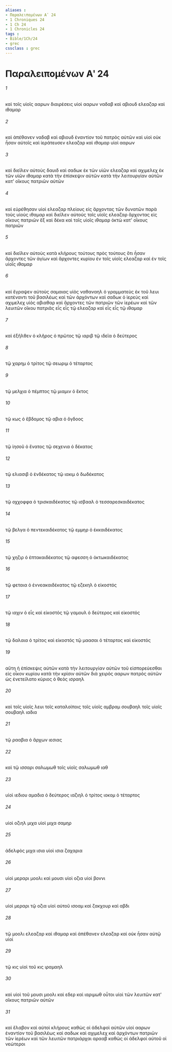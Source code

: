 ```yaml
---
aliases : 
- Παραλειπομένων Αʹ 24
- 1 Chroniques 24
- 1 Ch 24
- 1 Chronicles 24
tags : 
- Bible/1Ch/24
- grec
cssclass : grec
---
```


# Παραλειπομένων Αʹ 24

###### 1
καὶ τοῖς υἱοῖς ααρων διαιρέσεις υἱοὶ ααρων ναδαβ καὶ αβιουδ ελεαζαρ καὶ ιθαμαρ
###### 2
καὶ ἀπέθανεν ναδαβ καὶ αβιουδ ἐναντίον τοῦ πατρὸς αὐτῶν καὶ υἱοὶ οὐκ ἦσαν αὐτοῖς καὶ ἱεράτευσεν ελεαζαρ καὶ ιθαμαρ υἱοὶ ααρων
###### 3
καὶ διεῖλεν αὐτοὺς δαυιδ καὶ σαδωκ ἐκ τῶν υἱῶν ελεαζαρ καὶ αχιμελεχ ἐκ τῶν υἱῶν ιθαμαρ κατὰ τὴν ἐπίσκεψιν αὐτῶν κατὰ τὴν λειτουργίαν αὐτῶν κατ' οἴκους πατριῶν αὐτῶν
###### 4
καὶ εὑρέθησαν υἱοὶ ελεαζαρ πλείους εἰς ἄρχοντας τῶν δυνατῶν παρὰ τοὺς υἱοὺς ιθαμαρ καὶ διεῖλεν αὐτούς τοῖς υἱοῖς ελεαζαρ ἄρχοντας εἰς οἴκους πατριῶν ἓξ καὶ δέκα καὶ τοῖς υἱοῖς ιθαμαρ ὀκτὼ κατ' οἴκους πατριῶν
###### 5
καὶ διεῖλεν αὐτοὺς κατὰ κλήρους τούτους πρὸς τούτους ὅτι ἦσαν ἄρχοντες τῶν ἁγίων καὶ ἄρχοντες κυρίου ἐν τοῖς υἱοῖς ελεαζαρ καὶ ἐν τοῖς υἱοῖς ιθαμαρ
###### 6
καὶ ἔγραψεν αὐτοὺς σαμαιας υἱὸς ναθαναηλ ὁ γραμματεὺς ἐκ τοῦ λευι κατέναντι τοῦ βασιλέως καὶ τῶν ἀρχόντων καὶ σαδωκ ὁ ἱερεὺς καὶ αχιμελεχ υἱὸς αβιαθαρ καὶ ἄρχοντες τῶν πατριῶν τῶν ἱερέων καὶ τῶν λευιτῶν οἴκου πατριᾶς εἷς εἷς τῷ ελεαζαρ καὶ εἷς εἷς τῷ ιθαμαρ
###### 7
καὶ ἐξῆλθεν ὁ κλῆρος ὁ πρῶτος τῷ ιαριβ τῷ ιδεϊα ὁ δεύτερος
###### 8
τῷ χαρημ ὁ τρίτος τῷ σεωριμ ὁ τέταρτος
###### 9
τῷ μελχια ὁ πέμπτος τῷ μιαμιν ὁ ἕκτος
###### 10
τῷ κως ὁ ἕβδομος τῷ αβια ὁ ὄγδοος
###### 11
τῷ ἰησοῦ ὁ ἔνατος τῷ σεχενια ὁ δέκατος
###### 12
τῷ ελιασιβ ὁ ἑνδέκατος τῷ ιακιμ ὁ δωδέκατος
###### 13
τῷ οχχοφφα ὁ τρισκαιδέκατος τῷ ισβααλ ὁ τεσσαρεσκαιδέκατος
###### 14
τῷ βελγα ὁ πεντεκαιδέκατος τῷ εμμηρ ὁ ἑκκαιδέκατος
###### 15
τῷ χηζιρ ὁ ἑπτακαιδέκατος τῷ αφεσση ὁ ὀκτωκαιδέκατος
###### 16
τῷ φεταια ὁ ἐννεακαιδέκατος τῷ εζεκηλ ὁ εἰκοστός
###### 17
τῷ ιαχιν ὁ εἷς καὶ εἰκοστός τῷ γαμουλ ὁ δεύτερος καὶ εἰκοστός
###### 18
τῷ δαλαια ὁ τρίτος καὶ εἰκοστός τῷ μαασαι ὁ τέταρτος καὶ εἰκοστός
###### 19
αὕτη ἡ ἐπίσκεψις αὐτῶν κατὰ τὴν λειτουργίαν αὐτῶν τοῦ εἰσπορεύεσθαι εἰς οἶκον κυρίου κατὰ τὴν κρίσιν αὐτῶν διὰ χειρὸς ααρων πατρὸς αὐτῶν ὡς ἐνετείλατο κύριος ὁ θεὸς ισραηλ
###### 20
καὶ τοῖς υἱοῖς λευι τοῖς καταλοίποις τοῖς υἱοῖς αμβραμ σουβαηλ τοῖς υἱοῖς σουβαηλ ιαδια
###### 21
τῷ ρααβια ὁ ἄρχων ιεσιας
###### 22
καὶ τῷ ισσαρι σαλωμωθ τοῖς υἱοῖς σαλωμωθ ιαθ
###### 23
υἱοὶ ιεδιου αμαδια ὁ δεύτερος ιαζιηλ ὁ τρίτος ιοκομ ὁ τέταρτος
###### 24
υἱοὶ οζιηλ μιχα υἱοὶ μιχα σαμηρ
###### 25
ἀδελφὸς μιχα ισια υἱοὶ ισια ζαχαρια
###### 26
υἱοὶ μεραρι μοολι καὶ μουσι υἱοὶ οζια υἱοὶ βοννι
###### 27
υἱοὶ μεραρι τῷ οζια υἱοὶ αὐτοῦ ισοαμ καὶ ζακχουρ καὶ αβδι
###### 28
τῷ μοολι ελεαζαρ καὶ ιθαμαρ καὶ ἀπέθανεν ελεαζαρ καὶ οὐκ ἦσαν αὐτῷ υἱοί
###### 29
τῷ κις υἱοὶ τοῦ κις ιραμαηλ
###### 30
καὶ υἱοὶ τοῦ μουσι μοολι καὶ εδερ καὶ ιαριμωθ οὗτοι υἱοὶ τῶν λευιτῶν κατ' οἴκους πατριῶν αὐτῶν
###### 31
καὶ ἔλαβον καὶ αὐτοὶ κλήρους καθὼς οἱ ἀδελφοὶ αὐτῶν υἱοὶ ααρων ἐναντίον τοῦ βασιλέως καὶ σαδωκ καὶ αχιμελεχ καὶ ἀρχόντων πατριῶν τῶν ἱερέων καὶ τῶν λευιτῶν πατριάρχαι αρααβ καθὼς οἱ ἀδελφοὶ αὐτοῦ οἱ νεώτεροι

